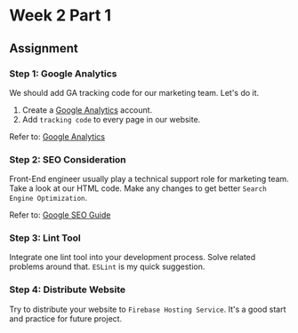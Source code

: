 # Week 2 Part 1

## Assignment

### Step 1: Google Analytics

We should add GA tracking code for our marketing team. Let's do it.

1. Create a [Google Analytics](https://www.google.com/analytics/analytics/) account.
2. Add `tracking code` to every page in our website.

Refer to: [Google Analytics](https://developers.google.com/analytics)

### Step 2: SEO Consideration

Front-End engineer usually play a technical support role for marketing team. Take a look at our HTML code. Make any changes to get better `Search Engine Optimization`.

Refer to: [Google SEO Guide](https://support.google.com/webmasters/answer/7451184?hl=en)

### Step 3: Lint Tool

Integrate one lint tool into your development process. Solve related problems around that. `ESLint` is my quick suggestion.

### Step 4: Distribute Website

Try to distribute your website to `Firebase Hosting Service`. It's a good start and practice for future project.
